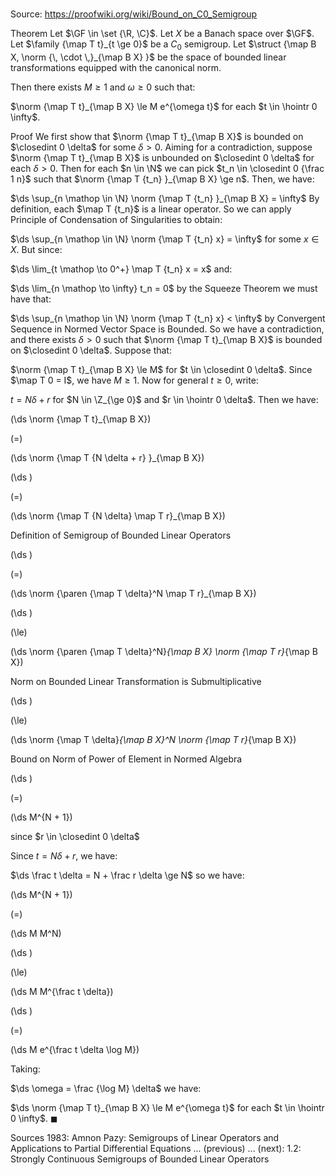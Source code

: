 # 

Source: https://proofwiki.org/wiki/Bound_on_C0_Semigroup

Theorem
Let $\GF \in \set {\R, \C}$.
Let $X$ be a Banach space over $\GF$. 
Let $\family {\map T t}_{t \ge 0}$ be a $C_0$ semigroup. 
Let $\struct {\map B X, \norm {\, \cdot \,}_{\map B X} }$ be the space of bounded linear transformations equipped with the canonical norm.

Then there exists $M \ge 1$ and $\omega \ge 0$ such that: 

$\norm {\map T t}_{\map B X} \le M e^{\omega t}$
for each $t \in \hointr 0 \infty$. 


Proof
We first show that $\norm {\map T t}_{\map B X}$ is bounded on $\closedint 0 \delta$ for some $\delta > 0$.
Aiming for a contradiction, suppose $\norm {\map T t}_{\map B X}$ is unbounded on $\closedint 0 \delta$ for each $\delta > 0$.
Then for each $n \in \N$ we can pick $t_n \in \closedint 0 {\frac 1 n}$ such that $\norm {\map T {t_n} }_{\map B X} \ge n$.
Then, we have: 

$\ds \sup_{n \mathop \in \N} \norm {\map T {t_n} }_{\map B X} = \infty$
By definition, each $\map T {t_n}$ is a linear operator.
So we can apply Principle of Condensation of Singularities to obtain: 

$\ds \sup_{n \mathop \in \N} \norm {\map T {t_n} x} = \infty$
for some $x \in X$.
But since: 

$\ds \lim_{t \mathop \to 0^+} \map T {t_n} x = x$
and:

$\ds \lim_{n \mathop \to \infty} t_n = 0$ by the Squeeze Theorem
we must have that:

$\ds \sup_{n \mathop \in \N} \norm {\map T {t_n} x} < \infty$
by Convergent Sequence in Normed Vector Space is Bounded.
So we have a contradiction, and there exists $\delta > 0$ such that $\norm {\map T t}_{\map B X}$ is bounded on $\closedint 0 \delta$.
Suppose that: 

$\norm {\map T t}_{\map B X} \le M$
for $t \in \closedint 0 \delta$.
Since $\map T 0 = I$, we have $M \ge 1$. 
Now for general $t \ge 0$, write: 

$t = N \delta + r$ for $N \in \Z_{\ge 0}$ and $r \in \hointr 0 \delta$.
Then we have:














\(\ds \norm {\map T t}_{\map B X}\)

\(=\)







\(\ds \norm {\map T {N \delta + r} }_{\map B X}\)




















\(\ds \)

\(=\)







\(\ds \norm {\map T {N \delta} \map T r}_{\map B X}\)





Definition of Semigroup of Bounded Linear Operators














\(\ds \)

\(=\)







\(\ds \norm {\paren {\map T \delta}^N \map T r}_{\map B X}\)




















\(\ds \)

\(\le\)







\(\ds \norm {\paren {\map T \delta}^N}_{\map B X} \norm {\map T r}_{\map B X}\)





Norm on Bounded Linear Transformation is Submultiplicative














\(\ds \)

\(\le\)







\(\ds \norm {\map T \delta}_{\map B X}^N \norm {\map T r}_{\map B X}\)





Bound on Norm of Power of Element in Normed Algebra














\(\ds \)

\(=\)







\(\ds M^{N + 1}\)





since $r \in \closedint 0 \delta$



Since $t = N \delta + r$, we have: 

$\ds \frac t \delta = N + \frac r \delta \ge N$
so we have:














\(\ds M^{N + 1}\)

\(=\)







\(\ds M M^N\)




















\(\ds \)

\(\le\)







\(\ds M M^{\frac t \delta}\)




















\(\ds \)

\(=\)







\(\ds M e^{\frac t \delta \log M}\)









Taking: 

$\ds \omega = \frac {\log M} \delta$
we have:

$\ds \norm {\map T t}_{\map B X} \le M e^{\omega t}$
for each $t \in \hointr 0 \infty$.
$\blacksquare$


Sources
1983: Amnon Pazy: Semigroups of Linear Operators and Applications to Partial Differential Equations ... (previous) ... (next): $1.2$: Strongly Continuous Semigroups of Bounded Linear Operators




